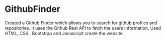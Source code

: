 # GithubFinder
Created a Github Finder which allows you to search for github profiles and repositories. It uses the Github Rest API to fetch the users information. Used HTML, CSS , Bootstrap and Javascript create the website.

